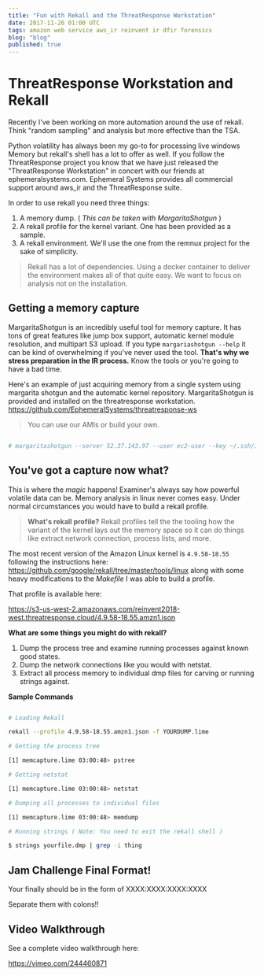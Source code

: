 ```yaml
---
title: "Fun with Rekall and the ThreatResponse Workstation"
date: 2017-11-26 01:00 UTC
tags: amazon web service aws_ir reinvent ir dfir forensics
blog: "blog"
published: true
---
```


# ThreatResponse Workstation and Rekall

Recently I've been working on more automation around the use of rekall.  
Think "random sampling" and analysis but more effective than the TSA.  

Python volatility has always been my go-to for processing live windows Memory
but rekall's shell has a lot to offer as well.  If you follow the ThreatResponse
project you know that we have just released the "ThreatResponse Workstation" in concert
with our friends at ephemeralsystems.com.  Ephemeral Systems provides all commercial
support around aws_ir and the ThreatResponse suite.  

In order to use rekall you need three things:

1. A memory dump.  ( _This can be taken with MargaritaShotgun_ )
2. A rekall profile for the kernel variant.  One has been provided as a sample.
3. A rekall environment.  We'll use the one from the remnux project for the sake of simplicity.

> Rekall has a lot of dependencies.  Using a docker container to deliver the environment
makes all of that quite easy.  We want to focus on analysis not on the installation.  


## Getting a memory capture

MargaritaShotgun is an incredibly useful tool for memory capture.  It has tons of
great features like jump box support, automatic kernel module resolution, and multipart
S3 upload.  If you type `margariashotgun --help` it can be kind of overwhelming if you've
never used the tool.  __That's why we stress preparation in the IR process.__  Know the tools
or you're going to have a bad time.  

Here's an example of just acquiring memory from a single system using margarita shotgun and the
automatic kernel repository.  MargaritaShotgun is provided and installed on the threatresponse workstation.  https://github.com/EphemeralSystems/threatresponse-ws  

> You can use our AMIs or build your own.   

```bash

# margaritashotgun --server 52.37.143.97 --user ec2-user --key ~/.ssh/id_rsa --filename memcapture.lime --repository

```

## You've got a capture now what?  

This is where the _magic_ happens!  Examiner's always say how powerful volatile data can be.
Memory analysis in linux never comes easy.  Under normal circumstances you would have to build a rekall profile.  

> __What's rekall profile?__  Rekall profiles tell the the tooling how the variant of the kernel
lays out the memory space so it can do things like extract network connection, process lists, and
more.  

The most recent version of the Amazon Linux kernel is `4.9.58-18.55` following the instructions
here: https://github.com/google/rekall/tree/master/tools/linux along with some heavy modifications
to the _Makefile_ I was able to build a profile.  

That profile is available here:

https://s3-us-west-2.amazonaws.com/reinvent2018-west.threatresponse.cloud/4.9.58-18.55.amzn1.json

__What are some things you might do with rekall?__

1.  Dump the process tree and examine running processes against known good states.  
2.  Dump the network connections like you would with netstat.
3.  Extract all process memory to individual dmp files for carving or running strings against.

__Sample Commands__

```bash

# Loading Rekall

rekall --profile 4.9.58-18.55.amzn1.json -f YOURDUMP.lime

# Getting the process tree

[1] memcapture.lime 03:00:48> pstree

# Getting netstat

[1] memcapture.lime 03:00:48> netstat

# Dumping all processes to individual files

[1] memcapture.lime 03:00:48> memdump

# Running strings ( Note: You need to exit the rekall shell )

$ strings yourfile.dmp | grep -i thing

```

## Jam Challenge Final Format!

Your finally should be in the form of XXXX:XXXX:XXXX:XXXX


Separate them with colons!!  


## Video Walkthrough

See a complete video walkthrough here:

https://vimeo.com/244460871
